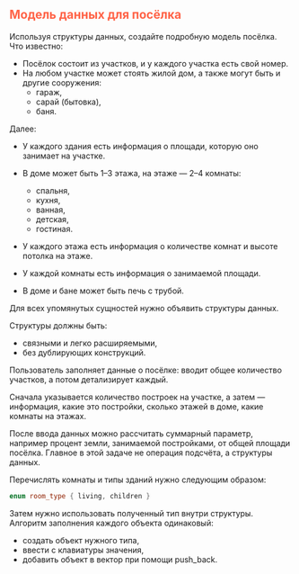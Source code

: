 ## <font color="tomato">Модель данных для посёлка</font>

Используя структуры данных, создайте подробную модель посёлка. Что известно:
* Посёлок состоит из участков, и у каждого участка есть свой номер.
* На любом участке может стоять жилой дом, а также могут быть и другие сооружения:
  * гараж,
  * сарай (бытовка),
  * баня.

Далее:
* У каждого здания есть информация о площади, которую оно занимает на участке.
* В доме может быть 1–3 этажа, на этаже — 2–4 комнаты:
  * спальня,
  * кухня,
  * ванная,
  * детская,
  * гостиная.

* У каждого этажа есть информация о количестве комнат и высоте потолка на этаже.
* У каждой комнаты есть информация о занимаемой площади.
* В доме и бане может быть печь с трубой.

Для всех упомянутых сущностей нужно объявить структуры данных.

Структуры должны быть:
* связными и легко расширяемыми,
* без дублирующих конструкций.

Пользователь заполняет данные о посёлке: вводит общее количество участков, а потом детализирует каждый.

Сначала указывается количество построек на участке, 
а затем — информация, какие это постройки, 
сколько этажей в доме, 
какие комнаты на этажах.

После ввода данных можно рассчитать суммарный параметр, 
например процент земли, занимаемой постройками, от общей площади посёлка. 
Главное в этой задаче не операция подсчёта, а структуры данных.

Перечислять комнаты и типы зданий нужно следующим образом:

```c++
enum room_type { living, children }
```

Затем нужно использовать полученный тип внутри структуры. 
Алгоритм заполнения каждого объекта одинаковый:
* создать объект нужного типа,
* ввести с клавиатуры значения,
* добавить объект в вектор при помощи push_back.



